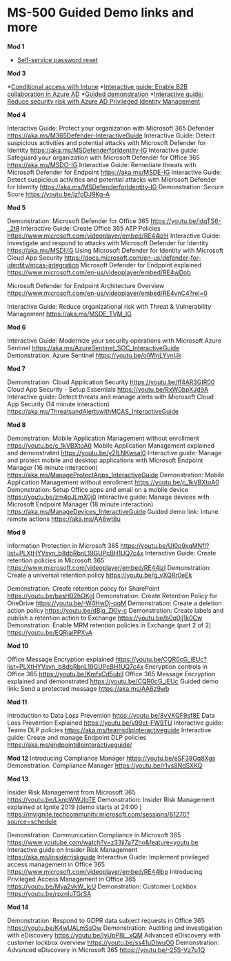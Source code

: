 # MS-500 Guided Demo links and more
**Mod 1**
* [Self-service password reset](https://aka.ms/AA6xlpx)
 
**Mod 3**

*[Conditional access with Intune](https://aka.ms/AA6xdu0) 
*[Interactive guide: Enable B2B collaboration in Azure AD](https://aka.ms/AADandB2B)
*[Guided demonstration](https://aka.ms/AA6y80m)
*[Interactive guide: Reduce security risk with Azure AD Privileged Identity Management](https://www.microsoft.com/videoplayer/embed/RE44vAQ)

**Mod 4**

Interactive Guide: Protect your organization with Microsoft 365 Defender 
https://aka.ms/M365Defender-InteractiveGuide
Interactive Guide: Detect suspicious activities and potential attacks with Microsoft Defender for Identity https://aka.ms/MSDefenderforIdentity-IG
Interactive guide: Safeguard your organization with Microsoft Defender for Office 365
https://aka.ms/MSDO-IG
Interactive Guide: Remediate threats with Microsoft Defender for Endpoint 
https://aka.ms/MSDE-IG 
Interactive Guide: Detect suspicious activities and potential attacks with Microsoft Defender for Identity https://aka.ms/MSDefenderforIdentity-IG
Demonstration: Secure Score https://youtu.be/jzfpDJ9Kg-A

**Mod 5**

Demonstration: Microsoft Defender for Office 365 https://youtu.be/idqTS6-_2t8
Interactive Guide: Create Office 365 ATP Policies  https://www.microsoft.com/videoplayer/embed/RE44izH 
Interactive Guide: Investigate and respond to attacks with Microsoft Defender for Identity 
https://aka.ms/MSDI.IG 
Using Microsoft Defender for Identity with Microsoft Cloud App Security
https://docs.microsoft.com/en-us/defender-for-identity/mcas-integration
Microsoft Defender for Endpoint explained
https://www.microsoft.com/en-us/videoplayer/embed/RE4wDob

Microsoft Defender for Endpoint Architecture Overview
https://www.microsoft.com/en-us/videoplayer/embed/RE4vnC4?rel=0

Interactive Guide: Reduce organizational risk with Threat & Vulnerability Management
https://aka.ms/MSDE_TVM_IG 

**Mod 6**

Interactive Guide: Modernize your security operations with Microsoft Azure Sentinel
https://aka.ms/AzureSentinel_SOC_InteractiveGuide
Demonstration: Azure Sentinel https://youtu.be/oiWInLYvnUk

**Mod 7**

Demonstration: Cloud Application Security https://youtu.be/ff4AR3GIR00
Cloud App Security - Setup Essentials https://youtu.be/RxW0bpXJd9A
Interactive guide: Detect threats and manage alerts with Microsoft Cloud App Security (14 minute interaction) https://aka.ms/ThreatsandAlertswithMCAS_InteractiveGuide

**Mod 8**

Demonstration: Mobile Application Management without enrollment https://youtu.be/c_1kVBXtoA0
Mobile Application Management explained and demonstrated https://youtu.be/y2ILNKwsaI0
Interactive guide: Manage and protect mobile and desktop applications with Microsoft Endpoint Manager (16 minute interaction) https://aka.ms/ManageProtectApps_InteractiveGuide
Demonstration: Mobile Application Management without enrollment https://youtu.be/c_1kVBXtoA0
Demonstration: Setup Office apps and email on a mobile device https://youtu.be/zm4pJLmX0j0
Interactive guide: Manage devices with Microsoft Endpoint Manager (18 minute interaction)
https://aka.ms/ManageDevices_InteractiveGuide
Guided demo link: Intune remote actions https://aka.ms/AA6wt8u

**Mod 9**

Information Protection in Microsoft 365
https://youtu.be/UI0p9xqMNfI?list=PLXtHYVsvn_b8dbRbnL19GUPcBH1UQ7c4x
Interactive Guide: Create retention policies in Microsoft 365
https://www.microsoft.com/videoplayer/embed/RE44izI
Demonstration: Create a universal retention policy https://youtu.be/g_vXQRr0eEk

Demonstration: Create retention policy for SharePoint https://youtu.be/basH02hOKgI
Demonstration: Create Retention Policy for OneDrive https://youtu.be/-W4HwDj-qqM
Demonstration: Create a deletion action policy https://youtu.be/dBjg_ZKlv-c
Demonstration: Create labels and publish a retention action to Exchange https://youtu.be/b0q0jj1k0Cw
Demonstration: Enable MRM retention policies in Exchange (part 2 of 2)
https://youtu.be/EQRjaiPPXvA

**Mod 10**

Office Message Encryption explained
https://youtu.be/CQR0cG_iEUc?list=PLXtHYVsvn_b8dbRbnL19GUPcBH1UQ7c4x 
Encryption controls in Office 365 https://youtu.be/KmfxCd5ublI 
Office 365 Message Encryption explained and demonstrated
https://youtu.be/CQR0cG_iEUc
Guided demo link: Send a protected message https://aka.ms/AA6z9wb

**Mod 11**

Introduction to Data Loss Prevention https://youtu.be/8vVKQF9sf8E
Data Loss Prevention Explained https://youtu.be/v99ct-FW9TU
Interactive guide: Teams DLP policies https://aka.ms/teamsdlpinteractiveguide 
Interactive guide:  Create and manage Endpoint DLP policies https://aka.ms/endpointdlpinteractiveguide/ 

**Mod 12**
Introducing Compliance Manager https://youtu.be/eSF39Oq8Xgs
Demonstration: Compliance Manager https://youtu.be/r1vs8NdSXKQ

**Mod 13**

Insider Risk Management from Microsoft 365 https://youtu.be/LknpWWJloTE
Demonstration: Insider Risk Management explained at Ignite 2019 (demo starts at 24:00 )
https://myignite.techcommunity.microsoft.com/sessions/81270?source=schedule

Demonstration: Communication Compliance in Microsoft 365
https://www.youtube.com/watch?v=z33ji7a7Zho&feature=youtu.be
Interactive guide on Insider Risk Management https://aka.ms/insiderriskguide
Interactive Guide: Implement privileged access management in Office 365
https://www.microsoft.com/videoplayer/embed/RE44lbp
Introducing Privileged Access Management in Office 365
https://youtu.be/Mya2vkW_IcU
Demonstration: Customer Lockbox https://youtu.be/rpznIuTGrSA

**Mod 14**

Demonstration: Respond to GDPR data subject requests in Office 365
https://youtu.be/K4wUALmSsOw
Demonstration: Auditing and investigation with eDiscovery
https://youtu.be/IyUpP8L_xQM
Advanced eDiscovery with customer lockbox overview https://youtu.be/ss41uDIwuO0
Demonstration: Advanced eDiscovery in Microsoft 365 
https://youtu.be/-25S-Vz7u1Q
